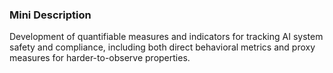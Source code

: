 ### Mini Description

Development of quantifiable measures and indicators for tracking AI system safety and compliance, including both direct behavioral metrics and proxy measures for harder-to-observe properties.
